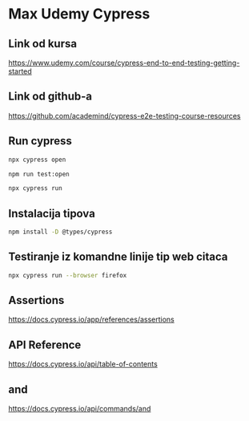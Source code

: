 # Max Udemy Cypress

## Link od kursa

<https://www.udemy.com/course/cypress-end-to-end-testing-getting-started>

## Link od github-a

<https://github.com/academind/cypress-e2e-testing-course-resources>

## Run cypress

```bash
npx cypress open
```

```bash
npm run test:open
```

```bash
npx cypress run
```

## Instalacija tipova

```bash
npm install -D @types/cypress
```

## Testiranje iz komandne linije tip web citaca

```bash
npx cypress run --browser firefox
```

## Assertions

<https://docs.cypress.io/app/references/assertions>

## API Reference

<https://docs.cypress.io/api/table-of-contents>

## and

<https://docs.cypress.io/api/commands/and>
